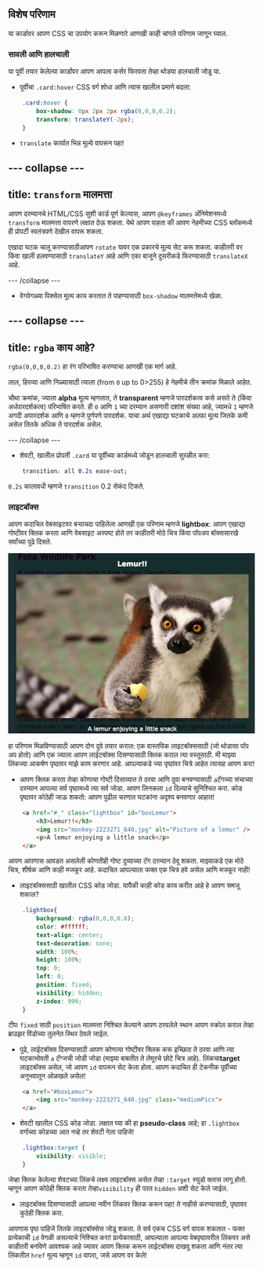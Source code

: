 ## विशेष परिणाम

या कार्डावर आपण CSS चा उपयोग करून मिळणारे आणखी काही चांगले परिणाम जाणून घ्याल.

### सावली आणि हालचाली

या पूर्वी तयार केलेल्या कार्डांवर आपण आपला कर्सर फिरवता तेव्हा थोड्या हालचाली जोडू या.

+ पूर्वीचा `.card:hover` CSS वर्ग शोधा आणि त्यास खालील प्रमाणे बदला:

```css
    .card:hover {
        box-shadow: 0px 2px 2px rgba(0,0,0,0.2); 
        transform: translateY(-2px);
    }
```

+ `translate` कार्यात भिन्न मूल्ये वापरून पहा!

## \--- collapse \---

## title: `transform` मालमत्ता

आपण दरम्यानचे HTML/CSS सुशी कार्ड पूर्ण केल्यास, आपण `@keyframes` अ‍ॅनिमेशनमध्ये `transform` मालमत्ता वापरणे लक्षात ठेऊ शकता. येथे आपण पाहता की आपण नेहमीच्या CSS ब्लॉकमध्ये ही प्रोपर्टी स्वतंत्रपणे देखील वापरू शकता.

एखादा घटक चालू करण्यासाठीआपण `rotate` यावर एक प्रकारचे मूल्य सेट करू शकता. काहीतरी वर किंवा खाली हलवण्यासाठी `translateY` आहे आणि एका बाजूने दुसरीकडे फिरण्यासाठी `translateX` आहे.

\--- /collapse \---

+ वेगवेगळ्या पिक्सेल मूल्य काय करतात ते पाहण्यासाठी `box-shadow` मालमत्तेमध्ये खेळा. 

## \--- collapse \---

## title: `rgba` काय आहे?

`rgba(0,0,0,0.2)` हा रंग परिभाषित करण्याचा आणखी एक मार्ग आहे.

लाल, हिरव्या आणि निळ्यासाठी त्याला (from `0` up to 0>255</code>) हे नेहमीचे तीन क्रमांक मिळाले आहेत.

चौथा क्रमांक, ज्याला **alpha** मूल्य म्हणतात, ते **transparent** म्हणजे पारदर्शकत्व कसे असते ते (किंवा अर्धपारदर्शकत्व) परिभाषित करते. ही `0` आणि `1` च्या दरम्यान असणारी दशांश संख्या आहे, ज्यामधे `1` म्हणजे अगदी अपारदर्शक आणि `0` म्हणजे पुर्णपणे पारदर्शक. याचा अर्थ एखाद्या घटकाचे अल्फा मूल्य जितके कमी असेल तितके अधिक ते पारदर्शक असेल.

\--- /collapse \---

+ शेवटी, खालील प्रोपर्ती `.card` या पूर्वीच्या कार्डमध्ये जोडून हालचाली सुरळीत करा: 

```css
    transition: all 0.2s ease-out;
```

`0.2s` कालावधी म्हणजे `transition` 0.2 सेकंद टिकते.

### लाइटबॉक्स

आपण कदाचित वेबसाइटवर बर्‍याचदा पाहिलेला आणखी एक परिणाम म्हणजे **lightbox**: आपण एखाद्या गोष्टीवर क्लिक करता आणि वेबसाइट अस्पष्ट होते तर काहीतरी मोठे चित्र किंवा पॉपअप बॉक्ससारखे सर्वांच्या पुढे दिसते.

![लाइटबॉक्स परिणाम होताना](images/lightboxLemur.png)

हा परिणाम मिळविण्यासाठी आपण दोन दुवे तयार कराल: एक वास्तविक लाइटबॉक्ससाठी (जो थोडासा पॉप अप होतो) आणि एक ज्याला आपण लाईटबॉक्स दिसण्यासाठी क्लिक कराल त्या वस्तूसाठी. मी माझ्या लिंकच्या आकर्षण पृष्ठावर माझे काम करणार आहे. आपल्याकडे ज्या पृष्ठांवर चित्रे आहेत त्यासह आपण करा!

+ आपण क्लिक करता तेव्हा कोणत्या गोष्टी दिसाव्यात ते ठरवा आणि दुवा बनवण्यासाठी `a`टॅगच्या संचाच्या दरम्यान आपल्या सर्व पृष्ठामध्ये त्या सर्व जोडा. आपण लिनकला `id` दिल्याचे सुनिश्चित करा. कोड पृष्ठावर कोठेही जाऊ शकतो: आपण पुढील चरणात घटकांना अदृश्य बनवणार आहात!

```html
    <a href="#_" class="lightbox" id="boxLemur">
        <h3>Lemur!!</h3>
        <img src="monkey-2223271_640.jpg" alt="Picture of a lemur" />
        <p>A lemur enjoying a little snack</p>
    </a>
```

आपण आपणास आवडत असलेली कोणतीही गोष्ट दुव्याच्या टॅग दरम्यान ठेवू शकता. माझ्याकडे एक मोठे चित्र, शीर्षक आणि काही मजकूर आहे. कदाचित आपल्याला फक्त एक चित्र हवे असेल आणि मजकूर नाही!

+ लाइटबॉक्ससाठी खालील CSS कोड जोडा. यापैकी काही कोड काय करीत आहे हे आपण समजू शकाल?

```css
    .lightbox{
        background: rgba(0,0,0,0.8);
        color: #ffffff;
        text-align: center;
        text-decoration: none;
        width: 100%;
        height: 100%;
        top: 0;
        left: 0;
        position: fixed;
        visibility: hidden;
        z-index: 999;
    }
```

टीपः `fixed` साठी `position` मालमत्ता निश्चित केल्याने आपण ठरवलेले स्थान आपण स्क्रोल कराल तेव्हा ब्राउझर विंडोच्या तुलनेत स्थिर ठेवले जाईल.

+ पुढे, लाईटबॉक्स दिसण्यासाठी आपण कोणत्या गोष्टीवर क्लिक करू इच्छिता ते ठरवा आणि त्या घटकाभोवती `a` टॅग्जची जोडी जोडा (माझ्या बाबतीत ते लेमूरचे छोटे चित्र आहे). लिंकचा**target** लाइटबॉक्स असेल, जो आपण `id` वापरून सेट केला होता. आपण कदाचित ही टेकनीक पूर्वीच्या अनुभवातून ओळखले असेल!

```html
    <a href="#boxLemur">
        <img src="monkey-2223271_640.jpg" class="mediumPics">
    </a>
```

+ शेवटी खालील CSS कोड जोडा. लक्षात घ्या की हा **pseudo-class** आहे; हा `.lightbox` वर्गाच्या कोडच्या आत नव्हे तर शेवटी गेला पाहिजे!

```css
    .lightbox:target {
        visibility: visible;
    }
```

जेव्हा क्लिक केलेल्या शेवटच्या लिंकचे लक्ष्य लाइटबॉक्स असेल तेव्हा `:target` स्युडो क्लास लागू होतो. म्हणून आपण कोठेही क्लिक करता तेव्हा`visibility` ही परत `hidden` अशी सेट केले जाईल.

+ लाइटबॉक्स दिसण्यासाठी आपल्या नवीन लिंकवर क्लिक करून पहा! ते नाहीसे करण्यासाठी, पृष्ठावर कुठेही क्लिक करा.

आपणास पृष्ठ पाहिजे तितके लाइटबॉक्सेस जोडू शकता. ते सर्व एकच CSS वर्ग वापरू शकतात - फक्त प्रत्येकाची `id` वेगळी असल्याचे निश्चित करा! प्रत्येकासाठी, आपल्याला आपल्या वेबपृष्ठावरील लिंकवर असे काहीतरी बनविणे आवश्यक आहे ज्यावर आपण क्लिक करून लाईटबॉक्स दाखवू शकता आणि नंतर त्या लिंकतील `href` मूल्य म्हणून `id` वापरा, जसे आपण वर केले!